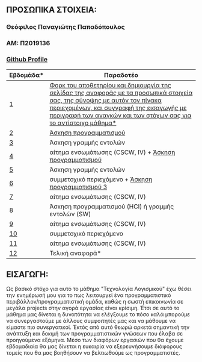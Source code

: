 ## ΠΡΟΣΩΠΙΚΑ ΣΤΟΙΧΕΙΑ:

### Θεόφιλος Παναγιώτης Παπαδόπουλος
### ΑΜ: Π2019136
### [Github Profile](https://github.com/gordthrow/)

| Εβδομάδα* | Παραδοτέο |
| --- | --- |
| <a href="#P">1</a> |<a href="#P">Φορκ του αποθετηρίου και δημιουργία της σελίδας της αναφοράς με τα προσωπικά στοιχεία σας, της σύνοψης με αυτόν τον πίνακα περιεχομένων, και συγγραφή της εισαγωγής με περιγραφή των αναγκών και των στόχων σας για το αντίστοιχο μάθημα* </a> |
| <a href="#P-1">2</a> |<a href="#P-1"> Άσκηση προγραμματισμού</a> |
| <a href="#P-2">3</a> |  Άσκηση γραμμής εντολών</a> |
| <a href="#P-3">4</a> | αίτημα ενσωμάτωσης (CSCW, IV) </a> + <a href="#P-3-1">Άσκηση προγραμματισμού </a>  |
|  <a href="#P-4">5 </a> | Άσκηση γραμμής εντολών</a> |
| <a href="#P-5">6 </a>| συμμετοχικό περιεχόμενο</a> + <a href="#P-5-1"> Άσκηση προγραμματισμού 3</a> |
| <a href="#P-6">7 </a>| αίτημα ενσωμάτωσης (CSCW, IV)</a> |
| 8 | Άσκηση προγραμματισμού (HCI) ή γραμμής εντολών (SW) |
| <a href="#P-8">9</a> | αίτημα ενσωμάτωσης (CSCW, IV)</a> |
| <a href="#P-7">10</a> | συμμετοχικό περιεχόμενο </a>|
| <a href="#P-8">11</a> | αίτημα ενσωμάτωσης (CSCW, IV)</a> |
| <a href="#P-10">12</a> | Τελική αναφορά* </a>|

## <a name="P">ΕΙΣΑΓΩΓΗ:</a>
Ως βασικό στόχο για αυτό το μάθημα "Τεχνολογία Λογισμικού" έχω θέσει την ενημέρωσή μου για το πως λειτουργεί ένα προγραμματιστικό περιβάλλον/προγραμματιστική ομάδα, καθώς η σωστή επικοινωνία σε μεγάλα projects στην αγορά εργασίας είναι κρίσιμη. Έτσι σε αυτό το μάθημα μας δίνεται η δυνατότητα να ελέγξουμε το πόσο καλά μπορούμε να συνεργαστούμε με άλλους συμφοιτητές μας και να μάθουμε να είμαστε πιο συνεργατικοί.
Έκτός από αυτό θεωρώ αρκετά σημαντική την ανάπτυξη και δοκιμή των προγραμματιστικών γνώσεων που έλαβα σε προηγούμενα εξάμηνα. Μέσο των διαφόρων εργασιών που θα έχουμε εβδομαδιαία θα μας δίνεται η ευκαιρία να εξερευνήσουμε διάφορους τομείς που θα μας βοηθήσουν να βελτιωθούμε ως προγραμματιστές.

